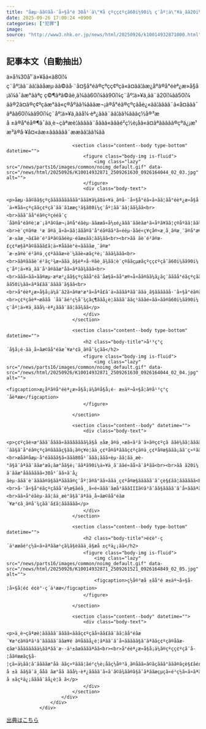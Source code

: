 ```yaml
---
title: "åæµ·ãã©ãå·¨å¤§å°é 30å¹´ä\"¥å çºçç¢ºçã60ï½90ï¼ ç¨åº¦ä\"¥ä¸ãã20ï½50ï¼ ãã\" ããã¾ã§ã®ã80ï¼ ç¨åº¦ããã"
date: 2025-09-26 17:00:24 +0900
categories: ["犯罪"]
image: 
source: "http://www3.nhk.or.jp/news/html/20250926/k10014932871000.html"
---
```


## 記事本文（自動抽出）
<div><div class="content--detail-body">
						<p class="content--summary">ä»å¾30å¹´ä»¥åã«ã80ï¼ç¨åº¦ãã¨ãã¦ããåæµ·ãã©ãå·¨å¤§å°éã®çºçç¢ºçã«ã¤ãã¦ãæ¿åºã®å°éèª¿æ»å§å¡ä¼ã¯ãæ°ããªç ç©¶ãªã©ãè¸ã¾ãã60ï¼ãã90ï¼ç¨åº¦ä»¥ä¸ãã¨ã20ï¼ãã50ï¼ãã®2ã¤ã®ç¢ºçãæ°ãã«ç®åºãã¾ãããæ¬¡ã®å°éã®çºçãåè¿«ãã¦ãããã¨ã«å¤ããã¯ãªãã60ï¼ãã90ï¼ç¨åº¦ä»¥ä¸ããå¼·èª¿ããã¨ãã¦ãã¾ãããç½å®³æå ±ã®å°éå®¶ã¯ãä¸è¬çãªæè¦ããããã¨åããã«ãããé²ç½è¡åã«ã¤ãªããããã®çºä¿¡æ¹æ³ã®å·¥å¤«ãæ±ãããããã¨ææãã¦ãã¾ãã</p>
						<div class="content--detail-more">

							<section class="content--body type-bottom" datetime="">
								<figure class="body-img is-fluid">
									<img class="lazy" src="/news/parts16/images/common/noimg_default.gif" data-src="/news/html/20250926/K10014932871_2509261630_0926164044_02_03.jpg" alt="">
								</figure>
								<div class="body-text">
										<p>åæµ·ãã©ãã§çºçãããããããããã°ããã¥ã¼ã8ä»¥ä¸ã®å·¨å¤§å°éã«ã¤ãã¦ãå°éèª¿æ»å§å¡ä¼ã¯ä»å¾30å¹´ä»¥åã«çºçããç¢ºçã¯ãã¨ã1ææç¹ã§ã80ï¼ç¨åº¦ãã¨ãã¦ãã¾ãã<br><br>ããã¯ãå°éã®çºçééã¨ç´åã®å°éã®è¦æ¨¡ãªã©ãæ¬¡ã®å°éãèµ·ããææã«å½±é¿ããã¨ããèãæ¹ã«åºã¥ãã¦ç®åºãã¦ãã¾ãã<br><br>è¨ç®ã®æ ¹æ ã®ä¸ã¤ã«ãã¦ããã®ã¯å°éã®ãã³ã«éèµ·ããé«ç¥çå®¤æ¸å¸ã®æ¸¯ã®å°æ®»å¤åã®ãã¼ã¿ã§ãå¤ææ¸ã«æ®ãããæ¸¯ã®æ°´æ·±ãæ¸¬ã£ãè¨é²ãªã©ããéèµ·éãæ±ãã¦ãã¾ãã<br><br>ãã ãè¨é²ã®æ­£ç¢ºæ§ãªã©ãããã£ã¦ä»¥åããè­°è«ããããæ¸¯ã®æ°´æ·±ã®è¨é²ã®ä¸ç¢ºãããæ¤è¨¼ããè«æãçºè¡¨ããã¾ããã<br><br>ãã®ãããè¨é²ãç²¾æ»ããä¸ã§èª¤å·®ãè¸ã¾ãã¦è¨ç®ããçµæãçºçç¢ºçã¯ã60ï¼ãã90ï¼ç¨åº¦ä»¥ä¸ãã¨å¹ã®ããæ°å­ã«ãªãã¾ããã<br><br>ããã«ãã»ãã®æµ·æºæ²¿ãã§çºçããå°éã¨åæ§ã«ãå°æ®»å¤åã®ãã¼ã¿ãç¨ãããå°éãçºçããå¹³åçãªééã®ã¿ãç¨ãã¦è¨ç®ããã¨ããã20ï¼ãã50ï¼ãã«ãªã£ãã¨ãããã¨ã§ãã<br><br>å°éèª¿æ»å§å¡ä¼ã¯ã2ã¤ã®æ¹æ³ã«åªå£ã¯ä»ããããªãã¨ããä¸ã§ãããããå·¨å¤§å°éã®åè¿«æ§ããã§ã«éå¸¸ã«é«ããã¨ãç¤ºãã¦ãããã¨ãã¦ãæµ·æºæ²¿ãã§çºçããå°éã®èµ·ããããããåé¡ããã©ã³ã¯ã§ãæãé«ããIIIã©ã³ã¯ãã«ä½ç½®ã¥ãã¾ããã<br><br>ç¢ºçãèª¬æããå ´åã¯ãé²ç½å¯¾ç­ãç¶ããå¿è¦ãããã¨ããç¹ãããé«ãã»ãã®ã60ï¼ãã90ï¼ç¨åº¦ä»¥ä¸ããå¼·èª¿ããã¨ãã¦ãã¾ãã</p>
								</div>
							</section>

							<section class="content--body type-bottom" datetime="">
								<h2 class="body-title">å¹³ç°ç´å§å¡é·ãä¸å»ãæ©ãå°éãæ´¥æ³¢ã¸ã®å¯¾ç­ãã</h2>
								<figure class="body-img is-fluid">
									<img class="lazy" src="/news/parts16/images/common/noimg_default.gif" data-src="/news/html/20250926/K10014932871_2509261630_0926164044_02_04.jpg" alt="">
									<figcaption>æ¿åºã®å°éèª¿æ»å§å¡ä¼ã®å§å¡é· æ±äº¬å¤§å­¦ã®å¹³ç°ç´åèªææ</figcaption>
								</figure>
								
							</section>

							<section class="content--body" datetime="">
								<div class="body-text">
										<p>ç¢ºçãè¤æ°ããã¨åããã«ãããããããã¾ã§å ±åæ¸ã®ä¸»æã«ã²ã¨ã¤ã®ç¢ºçã ããè¼ãã¦ããããä»åã®è¦ç´ãã§ã¯å°éã®çºçã®ããããç§ãã¡ã®ç¥è¦ãä¸ç¢ºå®ãªãããç¢ºçã®ä¸ç¢ºå®æ§ããã¡ãã¨ç¤ºãããã«ã2ã¤ã®ç¢ºçãç¤ºããã<br><br>æ­åã®åæµ·å°éãããã§ã«ããã80å¹´ããã¡ããã¤èµ·ãã¦ãä¸æè­°ã§ã¯ãªãã¨ããæ°æã¡ãæ°å­ã§è¡¨ããªã90ï¼ä»¥ä¸ã¨ããé«ãå¤ã¨ãªãã<br><br>ãã ã20ï¼ã¨ããæ°å­ãããããã«30å¹´ãã¤ã¨å¿ãèµ·ããã¨è¨ãããã®ã§ããªãããã®ç¨åº¦ã®ã°ãã¤ããä¸ç¢ºå®æ§ããããã¨ã¯çè§£ãã¦ãããããã<br><br>å·¨å¤§å°éãçºçããå¯è½æ§ãéå¸¸ã«é«ããã¨ãæå³ãããIIIã©ã³ã¯ãã§ãããã¨ã¯å¤ãããªããçºçããã°çå¤§ãªè¢«å®³ãäºæ¸¬ããã¦ããã<br><br>ãã¤å°éãèµ·ãã¦ãä¸æè­°ã§ã¯ãªãä¸å»ãæ©ãå°éãæ´¥æ³¢ã¸ã®å¯¾ç­ãã¨ã£ã¦ãããããã</p>
								</div>
							</section>

							<section class="content--body type-bottom" datetime="">
								<h2 class="body-title">é¢è°·ç´ä¹ææãé²ç½ã«ã¤ãªããæ¹ç­ã¾ã§èããä¸ã§æå ±çºä¿¡ãã</h2>
								<figure class="body-img is-fluid">
									<img class="lazy" src="/news/parts16/images/common/noimg_default.gif" data-src="/news/html/20250926/K10014932871_2509261521_0926164849_02_05.jpg" alt="">
									<figcaption>ç½å®³æå ±ãå°é æ±äº¬å¤§å­¦å¤§å­¦é¢ é¢è°·ç´ä¹ææ</figcaption>
								</figure>
								
							</section>

							<section class="content--body" datetime="">
								<div class="body-text">
										<p>ä¸è¬çãªæè¦ããããã¨ãããã«ãããç¢ºçãå¤ãã£ãã¨ãã¦ãå°éãæ´¥æ³¢ã®ãªã¹ã¯ããããã¨ããæ¥é ã®åããå¿è¦ãªãã¨ã¯å¤ããããã§ã¯ãªããç¢ºçã®åãæ­¢ãæ¹ãåãããããä¼ããªãã¨æ··ä¹±ãæããã­ãªãã<br><br>å°éèª¿æ»å§å¡ä¼ã®çºçç¢ºçã¯å­¦åã®ææãç§å­¦çã«ä¼ãã¦ã¯ããããæ°å­ã ããç¤ºããã¦ãé²ç½è¡åãç½å®³ã¸ã®åãã«ã©ãçããã°ããã®ãçè§£ãé£ããããã¾ã®æå ±ã ãã§ã¯ä¸ååã ãæ°å­ã ããå¼·èª¿ãããã¨ã«ã¨ã©ã¾ãã®ã§ã¯ãªããæçµçã«é²ç½ã«ã¤ãªããæ¹ç­ã¾ã§èããä¸ã§æå ±ãçºä¿¡ãããã¨ãå¿è¦ã ã</p>
								</div>
							</section>
						</div>
					</div>
				</div>

[出典はこちら](http://www3.nhk.or.jp/news/html/20250926/k10014932871000.html)
